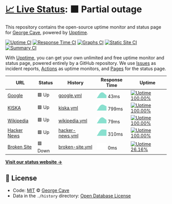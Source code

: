 # [📈 Live Status](https://designedbycave.co.uk): <!--live status--> **🟧 Partial outage**

This repository contains the open-source uptime monitor and status page for [George Cave](https://www.designedbycave.co.uk), powered by [Upptime](https://github.com/upptime/upptime).

[![Uptime CI](https://github.com/koj-co/upptime/workflows/Uptime%20CI/badge.svg)](https://github.com/koj-co/upptime/actions?query=workflow%3A%22Uptime+CI%22)
[![Response Time CI](https://github.com/koj-co/upptime/workflows/Response%20Time%20CI/badge.svg)](https://github.com/koj-co/upptime/actions?query=workflow%3A%22Response+Time+CI%22)
[![Graphs CI](https://github.com/koj-co/upptime/workflows/Graphs%20CI/badge.svg)](https://github.com/koj-co/upptime/actions?query=workflow%3A%22Graphs+CI%22)
[![Static Site CI](https://github.com/koj-co/upptime/workflows/Static%20Site%20CI/badge.svg)](https://github.com/koj-co/upptime/actions?query=workflow%3A%22Static+Site+CI%22)
[![Summary CI](https://github.com/koj-co/upptime/workflows/Summary%20CI/badge.svg)](https://github.com/koj-co/upptime/actions?query=workflow%3A%22Summary+CI%22)

With [Upptime](https://upptime.js.org), you can get your own unlimited and free uptime monitor and status page, powered entirely by a GitHub repository. We use [Issues](https://github.com/gcsalzburg/upptime/issues) as incident reports, [Actions](https://github.com/gcsalzburg/upptime/actions) as uptime monitors, and [Pages](https://designedbycave.co.uk) for the status page.

<!--start: status pages-->
<!-- This summary is generated by Upptime (https://github.com/upptime/upptime) -->
<!-- Do not edit this manually, your changes will be overwritten -->

| URL                                             | Status  | History                                                                                         | Response Time                                                                    | Uptime                                                                                                                                                                                                               |
| ----------------------------------------------- | ------- | ----------------------------------------------------------------------------------------------- | -------------------------------------------------------------------------------- | -------------------------------------------------------------------------------------------------------------------------------------------------------------------------------------------------------------------- |
| [Google](https://www.google.com)                | 🟩 Up   | [google.yml](https://github.com/gcsalzburg/upptime/commits/master/history/google.yml)           | <img alt="Response time graph" src="./graphs/google.png" height="20"> 43ms       | [![Uptime 100.00%](https://img.shields.io/endpoint?url=https%3A%2F%2Fraw.githubusercontent.com%2Fgcsalzburg%2Fupptime%2Fmaster%2Fapi%2Fgoogle%2Fuptime.json)](https://designedbycave.co.uk/history/google)           |
| [KISKA](https://www.kiska.com)                  | 🟩 Up   | [kiska.yml](https://github.com/gcsalzburg/upptime/commits/master/history/kiska.yml)             | <img alt="Response time graph" src="./graphs/kiska.png" height="20"> 799ms       | [![Uptime 100.00%](https://img.shields.io/endpoint?url=https%3A%2F%2Fraw.githubusercontent.com%2Fgcsalzburg%2Fupptime%2Fmaster%2Fapi%2Fkiska%2Fuptime.json)](https://designedbycave.co.uk/history/kiska)             |
| [Wikipedia](https://en.wikipedia.org)           | 🟩 Up   | [wikipedia.yml](https://github.com/gcsalzburg/upptime/commits/master/history/wikipedia.yml)     | <img alt="Response time graph" src="./graphs/wikipedia.png" height="20"> 79ms    | [![Uptime 100.00%](https://img.shields.io/endpoint?url=https%3A%2F%2Fraw.githubusercontent.com%2Fgcsalzburg%2Fupptime%2Fmaster%2Fapi%2Fwikipedia%2Fuptime.json)](https://designedbycave.co.uk/history/wikipedia)     |
| [Hacker News](https://news.ycombinator.com)     | 🟩 Up   | [hacker-news.yml](https://github.com/gcsalzburg/upptime/commits/master/history/hacker-news.yml) | <img alt="Response time graph" src="./graphs/hacker-news.png" height="20"> 310ms | [![Uptime 100.00%](https://img.shields.io/endpoint?url=https%3A%2F%2Fraw.githubusercontent.com%2Fgcsalzburg%2Fupptime%2Fmaster%2Fapi%2Fhacker-news%2Fuptime.json)](https://designedbycave.co.uk/history/hacker-news) |
| [Broken Site](https://thissitedoesnotexist.com) | 🟥 Down | [broken-site.yml](https://github.com/gcsalzburg/upptime/commits/master/history/broken-site.yml) | <img alt="Response time graph" src="./graphs/broken-site.png" height="20"> 0ms   | [![Uptime 26.16%](https://img.shields.io/endpoint?url=https%3A%2F%2Fraw.githubusercontent.com%2Fgcsalzburg%2Fupptime%2Fmaster%2Fapi%2Fbroken-site%2Fuptime.json)](https://designedbycave.co.uk/history/broken-site)  |

<!--end: status pages-->

[**Visit our status website →**](https://designedbycave.co.uk)

## 📄 License

- Code: [MIT](./LICENSE) © [George Cave](https://www.designedbycave.co.uk)
- Data in the `./history` directory: [Open Database License](https://opendatacommons.org/licenses/odbl/1-0/)
